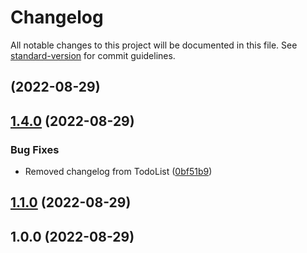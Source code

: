 # Changelog

All notable changes to this project will be documented in this file. See [standard-version](https://github.com/conventional-changelog/standard-version) for commit guidelines.

## [](https://github.com/rkhalife/30Days30Projects/compare/v1.4.0...v) (2022-08-29)

## [1.4.0](https://github.com/rkhalife/30Days30Projects/compare/v1.3.0...v1.4.0) (2022-08-29)


### Bug Fixes

* Removed changelog from TodoList ([0bf51b9](https://github.com/rkhalife/30Days30Projects/commit/0bf51b9f1cbd0b7da9f768902f76104f2b3600e4))

## [1.1.0](https://github.com/rkhalife/30Days30Projects/compare/v1.0.0...v1.1.0) (2022-08-29)

## 1.0.0 (2022-08-29)
